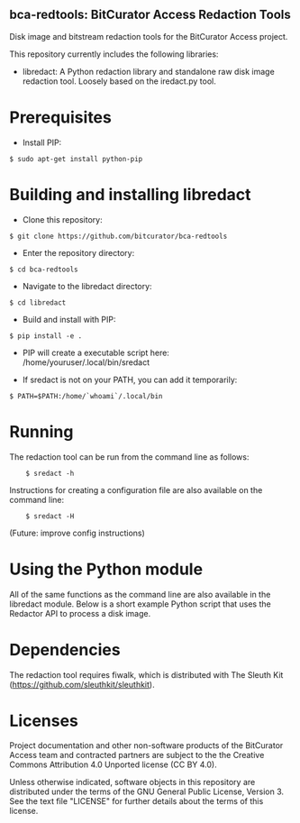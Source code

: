 bca-redtools: BitCurator Access Redaction Tools
-----------------------------------------------

Disk image and bitstream redaction tools for the BitCurator Access project.

This repository currently includes the following libraries:

* libredact: A Python redaction library and standalone raw disk image redaction tool. Loosely based on the iredact.py tool.

# Prerequisites
* Install PIP:
```shell
$ sudo apt-get install python-pip
```

# Building and installing libredact
* Clone this repository:
```shell
$ git clone https://github.com/bitcurator/bca-redtools
```
* Enter the repository directory:
```shell
$ cd bca-redtools
```
* Navigate to the libredact directory:
```shell
$ cd libredact
```
* Build and install with PIP:
```shell
$ pip install -e .
```
* PIP will create a executable script here: /home/youruser/.local/bin/sredact

* If sredact is not on your PATH, you can add it temporarily:
```shell
$ PATH=$PATH:/home/`whoami`/.local/bin
```

# Running

The redaction tool can be run from the command line as follows:
```shell
    $ sredact -h
```
Instructions for creating a configuration file are also available on the command line:
```shell
    $ sredact -H
```
(Future: improve config instructions)

# Using the Python module

All of the same functions as the command line are also available in the
libredact module. Below is a short example Python script that uses the
Redactor API to process a disk image.



# Dependencies

The redaction tool requires fiwalk, which is distributed with The Sleuth Kit (https://github.com/sleuthkit/sleuthkit).

# Licenses

Project documentation and other non-software products of the BitCurator Access team and contracted partners are subject to the the Creative Commons Attribution 4.0 Unported license (CC BY 4.0).

Unless otherwise indicated, software objects in this repository are distributed under the terms of the GNU General Public License, Version 3. See the text file "LICENSE" for further details about the terms of this license.
